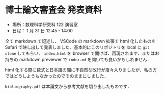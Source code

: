 # 博士論文審査会 発表資料

- 場所：数理科学研究科 122 演習室
- 日程： 1 月 31 日 12:45 - 14:00

全て markdown で記述し、 VSCode の markdown 拡張で html 化したものを Safari で映し出して発表しました．基本的にこのリポジトリを local に `git clone` してもらい、
`index.html` を browser で開けば、再現されます．またはお持ちの markdown previewer で `index.md` を開いても良いかもしれません．

html 化する際に数式と日本語の間に不自然な改行が度々入りましたが、私の方ではどうしようもなかったのでそのままにしました．

`bibliography.pdf` は本論文から参考文献を切り出したものです．